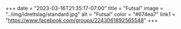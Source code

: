 +++
date = "2023-03-16T21:35:17-07:00"
title = "Futsal"
image = "../img/idrettslag/standard.jpg"
alt = "Futsal"
color = "#674ea7"
link1 = "https://www.facebook.com/groups/2243061892565548"
+++